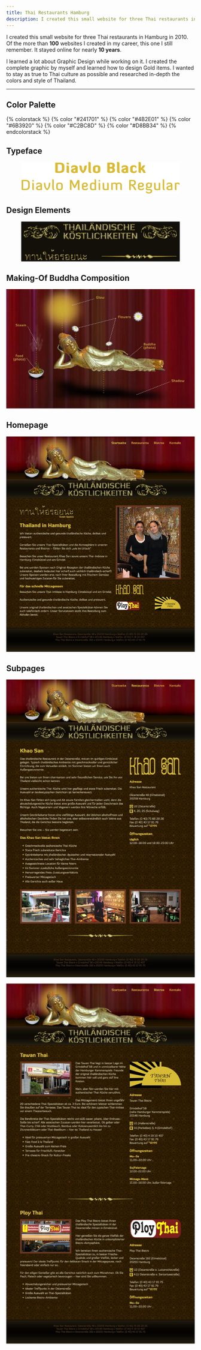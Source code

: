 ```yaml
---
title: Thai Restaurants Hamburg
description: I created this small website for three Thai restaurants in Hamburg in 2010.
---
```


I created this small website for three Thai restaurants in Hamburg in 2010. Of the more than **100** websites I created in my career, this one I still remember. It stayed online for nearly **10 years**.

I learned a lot about Graphic Design while working on it. I created the complete graphic by myself and learned how to design Gold items. I wanted to stay as true to Thai culture as possible and researched in-depth the colors and style of Thailand.

---

## Color Palette

{% colorstack %}
{% color "#241701" %}
{% color "#4B2E01" %}
{% color "#6B3920" %}
{% color "#C2BC8D" %}
{% color "#D8BB34" %}
{% endcolorstack %}

## Typeface

<figure class="dark image-shadow">

![Typeface Diavlo](./images/thai-restaurant-typefaces.svg)

</figure>

## Design Elements

<figure class="light image-shadow">

![Gold Accessories](./images/thai-restaurant-accessories.jpg)

</figure>

## Making-Of Buddha Composition

![Subpage](./images/thai-restaurant-making-of-buddha.jpg)

## Homepage

![Homepage](./images/thai-restaurant-homepage.jpg)

## Subpages

![Subpage Restaurants](./images/thai-restaurant-restaurants.jpg)

![Phone Bistros](./images/thai-restaurant-bistros.jpg)
